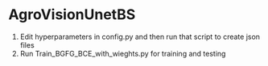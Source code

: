 # AgroVisionUnetBS


1. Edit hyperparameters in config.py and then run that script to create json files
2. Run Train_BGFG_BCE_with_wieghts.py for training and testing
